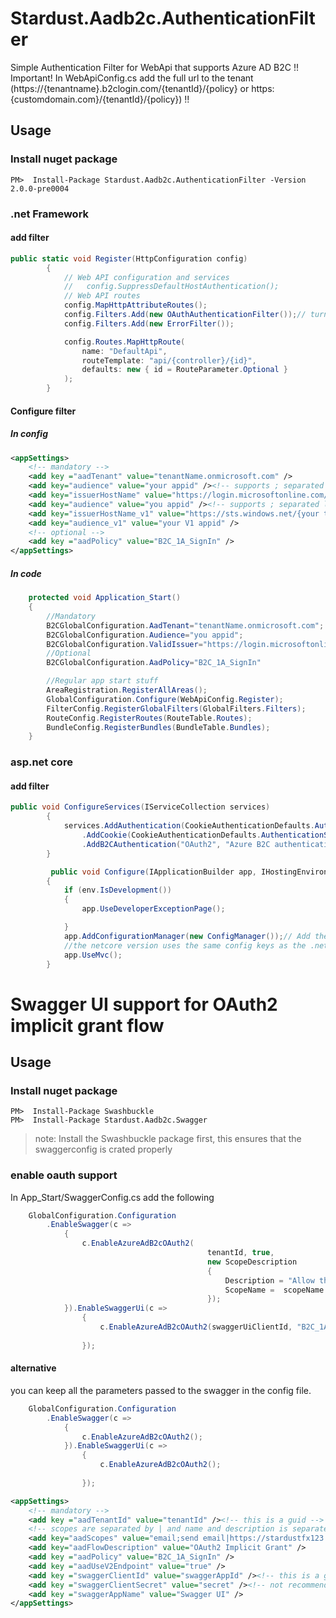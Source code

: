 # Stardust.Aadb2c.AuthenticationFilter
Simple Authentication Filter for WebApi that supports Azure AD B2C
!! Important! In WebApiConfig.cs add the full url to the tenant (https://{tenantname}.b2clogin.com/{tenantId}/{policy} or https:{customdomain.com}/{tenantId}/{policy}) !!
## Usage

### Install nuget package
```nuget
PM>  Install-Package Stardust.Aadb2c.AuthenticationFilter -Version 2.0.0-pre0004
```
### .net Framework
#### add filter

```CS
public static void Register(HttpConfiguration config)
        {
            // Web API configuration and services
            //   config.SuppressDefaultHostAuthentication();
            // Web API routes
            config.MapHttpAttributeRoutes();
            config.Filters.Add(new OAuthAuthenticationFilter());// turns on aad b2c token validation
            config.Filters.Add(new ErrorFilter());

            config.Routes.MapHttpRoute(
                name: "DefaultApi",
                routeTemplate: "api/{controller}/{id}",
                defaults: new { id = RouteParameter.Optional }
            );
        }
```

#### Configure filter

##### In config
```XML
<appSettings>
    <!-- mandatory -->
    <add key ="aadTenant" value="tenantName.onmicrosoft.com" />
    <add key="audience" value="your appid" /><!-- supports ; separated list of audiences.-->
    <add key="issuerHostName" value="https://login.microsoftonline.com/{your tenant id}/v2.0/" />
    <add key="audience" value="you appid" /><!-- supports ; separated list of audiences.-->
    <add key="issuerHostName_v1" value="https://sts.windows.net/{your tenant id}/" />
    <add key="audience_v1" value="your V1 appid" />
    <!-- optional -->
    <add key ="aadPolicy" value="B2C_1A_SignIn" />
</appSettings>
```

##### In code
```CS
    protected void Application_Start()
    {
        //Mandatory
        B2CGlobalConfiguration.AadTenant="tenantName.onmicrosoft.com";
        B2CGlobalConfiguration.Audience="you appid";
        B2CGlobalConfiguration.ValidIssuer="https://login.microsoftonline.com/{your tenant id}/v2.0/";
        //Optional
        B2CGlobalConfiguration.AadPolicy="B2C_1A_SignIn"

        //Regular app start stuff
        AreaRegistration.RegisterAllAreas();
        GlobalConfiguration.Configure(WebApiConfig.Register);
        FilterConfig.RegisterGlobalFilters(GlobalFilters.Filters);
        RouteConfig.RegisterRoutes(RouteTable.Routes);
        BundleConfig.RegisterBundles(BundleTable.Bundles);
    }
```
### asp.net core
#### add filter
```CS
public void ConfigureServices(IServiceCollection services)
        {
            services.AddAuthentication(CookieAuthenticationDefaults.AuthenticationScheme)
                .AddCookie(CookieAuthenticationDefaults.AuthenticationScheme)
                .AddB2CAuthentication("OAuth2", "Azure B2C authentication");//Add the B2C authentication scheme
        }

         public void Configure(IApplicationBuilder app, IHostingEnvironment env)
        {
            if (env.IsDevelopment())
            {
                app.UseDeveloperExceptionPage();

            }
            app.AddConfigurationManager(new ConfigManager());// Add the configuration binding. Implement your own manager to fit with your configuration scheme.
            //the netcore version uses the same config keys as the .net framework version.
            app.UseMvc();            
        }
```
# Swagger UI support for OAuth2 implicit grant flow

## Usage

### Install nuget package
```nuget
PM>  Install-Package Swashbuckle
PM>  Install-Package Stardust.Aadb2c.Swagger
```
> note: Install the Swashbuckle package first, this ensures that the swaggerconfig is crated properly

### enable oauth support

In App_Start/SwaggerConfig.cs add the following

```CS
    GlobalConfiguration.Configuration
        .EnableSwagger(c =>
            {
                c.EnableAzureAdB2cOAuth2(
                                            tenantId, true,
                                            new ScopeDescription
                                            {
                                                Description = "Allow the service to act on behalf of the user",
                                                ScopeName =  scopeName //usually in the format: https://tenantName.onmicrosoft.com/appId/scopeName (https://stardustfx123.onmicrosoft.com/739B91C4-26A7-4D6C-9344-5FF77A87C09A/user_impersonation)
                                            });
            }).EnableSwaggerUi(c =>
                {
                    c.EnableAzureAdB2cOAuth2(swaggerUiClientId, "B2C_1A_SignIn");
                    
                }); 
```

#### alternative
you can keep all the parameters passed to the swagger in the config file.


```CS
    GlobalConfiguration.Configuration
        .EnableSwagger(c =>
            {
                c.EnableAzureAdB2cOAuth2();
            }).EnableSwaggerUi(c =>
                {
                    c.EnableAzureAdB2cOAuth2();
                    
                }); 
```

```XML
<appSettings>
    <!-- mandatory -->
    <add key ="aadTenantId" value="tenantId" /><!-- this is a guid -->
    <!-- scopes are separated by | and name and description is separated by ; -->
    <add key="aadScopes" value="email;send email|https://stardustfx123.onmicrosoft.com/739B91C4-26A7-4D6C-9344-5FF77A87C09A/user_impersonation;Allow the service to act on behalf of the user" />
    <add key="aadFlowDescription" value="OAuth2 Implicit Grant" />
    <add key ="aadPolicy" value="B2C_1A_SignIn" />
    <add key ="aadUseV2Endpoint" value="true" />
    <add key ="swaggerClientId" value="swaggerAppId" /><!-- this is a guid -->
    <add key ="swaggerClientSecret" value="secret" /><!-- not recommended to use this -->
    <add key ="swaggerAppName" value="Swagger UI" />
</appSettings>

```